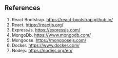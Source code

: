 ## References
1. React Bootstrap. https://react-bootstrap.github.io/
2. React. https://reactjs.org/
3. ExpressJs. https://expressjs.com/
4. MongoDb. https://www.mongodb.com/
5. Mongoose. https://mongoosejs.com/
6. Docker. https://www.docker.com/
7. Nodejs. https://nodejs.org/en/